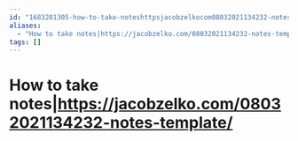 ```yaml
---
id: "1683281305-how-to-take-noteshttpsjacobzelkocom08032021134232-notes-template"
aliases:
  - "How to take notes|https://jacobzelko.com/08032021134232-notes-template/"
tags: []
---
```


# How to take notes|https://jacobzelko.com/08032021134232-notes-template/
